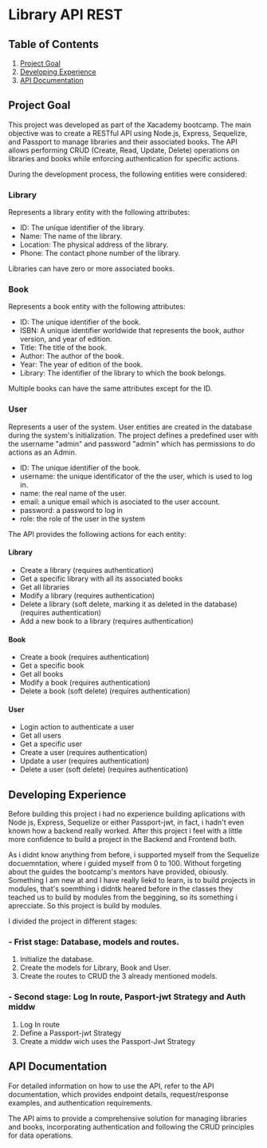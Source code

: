# Library API REST

## Table of Contents
1. [Project Goal](#project-goal)
2. [Developing Experience](#developing-experience)
3. [API Documentation](#api-documentation)

## Project Goal

This project was developed as part of the Xacademy bootcamp. The main objective was to create a RESTful API using Node.js, Express, Sequelize, and Passport to manage libraries and their associated books. The API allows performing CRUD (Create, Read, Update, Delete) operations on libraries and books while enforcing authentication for specific actions.

During the development process, the following entities were considered:

### Library
Represents a library entity with the following attributes:
- ID: The unique identifier of the library.
- Name: The name of the library.
- Location: The physical address of the library.
- Phone: The contact phone number of the library.

Libraries can have zero or more associated books.

### Book
Represents a book entity with the following attributes:
- ID: The unique identifier of the book.
- ISBN: A unique identifier worldwide that represents the book, author version, and year of edition.
- Title: The title of the book.
- Author: The author of the book.
- Year: The year of edition of the book.
- Library: The identifier of the library to which the book belongs.

Multiple books can have the same attributes except for the ID.

### User
Represents a user of the system. User entities are created in the database during the system's initialization. The project defines a predefined user with the username "admin" and password "admin" which has permissions to do actions as an Admin.
- ID: The unique identifier of the book.
- username: the unique identificator of the the user, which is used to log in.
- name: the real name of the user.
- email: a unique email which is asociated to the user account.
- password: a password to log in
- role: the role of the user in the system

The API provides the following actions for each entity:

#### Library
- Create a library (requires authentication)
- Get a specific library with all its associated books
- Get all libraries
- Modify a library (requires authentication)
- Delete a library (soft delete, marking it as deleted in the database) (requires authentication)
- Add a new book to a library (requires authentication)

#### Book
- Create a book (requires authentication)
- Get a specific book
- Get all books
- Modify a book (requires authentication)
- Delete a book (soft delete) (requires authentication)

#### User
- Login action to authenticate a user
- Get all users
- Get a specific user
- Create a user (requires authentication)
- Update a user (requires authentication)
- Delete a user (soft delete) (requires authentication)

## Developing Experience

Before building this project i had no experience building aplications with Node js, Express, Sequelize or either Passport-jwt, in fact, i hadn't even known how a backend really worked. After this project i feel with a little more confidence to build a project in the Backend and Frontend both.

As i didnt know anything from before, i supported myself from the Sequelize docuemntation, where i guided myself from 0 to 100.
Without forgeting about the guides the bootcamp's mentors have provided, obiously. Something I am new at and I have really liekd to learn, is to build projects in modules, that's soemthing i didntk heared before in the classes they teached us to build by modules from the beggining, so its something i aprecciate. So this project is build by modules. 

I divided the project in different stages:
### - Frist stage: Database, models and routes.
1. Initialize the database.
2. Create the models for Library, Book and User.
3. Create the routes to CRUD the 3 already mentioned models.

### - Second stage: Log In route, Pasport-jwt Strategy and Auth middw
1. Log In route
2. Define a Passport-jwt Strategy
3. Create a middw wich uses the Passport-Jwt Strategy

## API Documentation

For detailed information on how to use the API, refer to the API documentation, which provides endpoint details, request/response examples, and authentication requirements.

The API aims to provide a comprehensive solution for managing libraries and books, incorporating authentication and following the CRUD principles for data operations.
